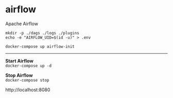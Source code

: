 # airflow
Apache Airflow  

`mkdir -p ./dags ./logs ./plugins`  
`echo -e "AIRFLOW_UID=$(id -u)" > .env`  

`docker-compose up airflow-init`  

---

__Start Airflow__  
`docker-compose up -d`  

__Stop Airflow__  
`docker-compose stop`  

http://localhost:8080  
